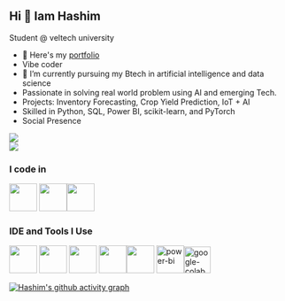 ## Hi 👋 Iam Hashim
Student  @ veltech university
- 🔭 Here's my [portfolio](https://hashimms.github.io/Hashim-portfolio/)
- Vibe coder                                                
- 🌱 I’m currently pursuing my Btech in artificial intelligence and data science 
-  Passionate in solving real world problem using AI and emerging Tech.
-  Projects: Inventory Forecasting, Crop Yield Prediction, IoT + AI
-  Skilled in Python, SQL, Power BI, scikit-learn, and PyTorch
- Social Presence

[<img src="https://img.shields.io/badge/LinkedIn-0077B5?style=for-the-badge&logo=linkedin&logoColor=white" />]([http://linkedin.com/in/hashim-10lm]) <br/> [<img src="https://img.shields.io/badge/instagram-d62976?style=for-the-badge&logo=instagram&logoColor=white" />]((https://www.instagram.com/_.hashiiimm/profilecard/?igsh=MWltY2Z2bXJ2Y3cxbQ==))

### I code in
<img height="50" width="50" src="https://img.icons8.com/color/48/000000/python.png" /> <img height="50" width="50" src="https://img.icons8.com/color/48/000000/tensorflow.png"/><img height="50" width="50" src="https://img.icons8.com/color/48/000000/mysql-logo.png"/>

### IDE and Tools I Use
<img height="50" width="50" src="https://img.icons8.com/color/48/000000/visual-studio-code-2019.png"/> <img height="50" width="50" src="https://img.icons8.com/color/48/000000/pycharm.png"/> <img height="50" width="50" src="https://img.icons8.com/color/50/000000/git.png"/> <img height="50" width="50" src="https://img.icons8.com/dusk/64/000000/anaconda.png"/><img height="50" width="50" src="https://img.icons8.com/color/48/000000/figma--v1.png"/> <img width="50" height="50" src="https://img.icons8.com/ios/50/power-bi.png" alt="power-bi"/><img width="48" height="48" src="https://img.icons8.com/color/48/google-colab.png" alt="google-colab"/>

[![Hashim's github activity graph](https://github-readme-activity-graph.vercel.app/graph?username=HashimmS&bg_color=ffcfe9&color=000000&line=4c4f9e&point=80b455&area=true&hide_border=true)](https://github.com/ashutosh00710/github-readme-activity-graph)
